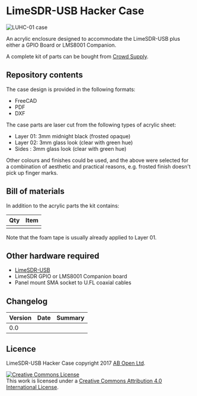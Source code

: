 # LimeSDR-USB Hacker Case

![LUHC-01 case](/images/case.jpg)

An acrylic enclosure designed to accommodate the LimeSDR-USB plus either a GPIO Board or LMS8001 Companion.

A complete kit of parts can be bought from [Crowd Supply](https://www.crowdsupply.com/lime-micro/limesdr).

## Repository contents

The case design is provided in the following formats:

* FreeCAD
* PDF
* DXF

The case parts are laser cut from the following types of acrylic sheet:

* Layer 01: 3mm midnight black (frosted opaque)
* Layer 02: 3mm glass look (clear with green hue)
* Sides   : 3mm glass look (clear with green hue)

Other colours and finishes could be used, and the above were selected for a combination of aesthetic and practical reasons, e.g. frosted finish doesn't pick up finger marks.

## Bill of materials

In addition to the acrylic parts the kit contains:

| Qty | Item                                                         |
| --- | ------------------------------------------------------------ |
|     |                                                              |


Note that the foam tape is usually already applied to Layer 01.

## Other hardware required

- [LimeSDR-USB](https://myriadrf.org/projects/limesdr/)
- LimeSDR GPIO or LMS8001 Companion board
- Panel mount SMA socket to U.FL coaxial cables

## Changelog

| Version | Date     | Summary
|---------|----------|--------------------
|   0.0   |          |                    |

## Licence

LimeSDR-USB Hacker Case copyright 2017 [AB Open Ltd](http://abopen.com).

<a rel="license" href="http://creativecommons.org/licenses/by/4.0/"><img alt="Creative Commons License" style="border-width:0" src="http://i.creativecommons.org/l/by/4.0/88x31.png" /></a><br />This work is licensed under a <a rel="license" href="http://creativecommons.org/licenses/by/4.0/">Creative Commons Attribution 4.0 International License</a>.
